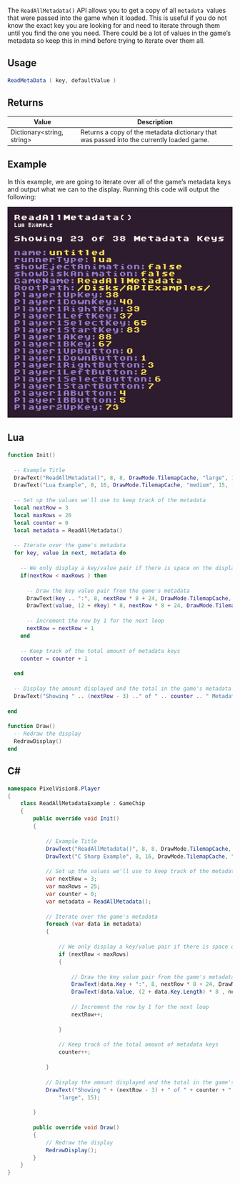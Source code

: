 The `ReadAllMetadata()` API allows you to get a copy of all `metadata `values that were passed into the game when it loaded. This is useful if you do not know the exact key you are looking for and need to iterate through them until you find the one you need. There could be a lot of values in the game’s metadata so keep this in mind before trying to iterate over them all.

## Usage

```csharp
ReadMetaData ( key, defaultValue )
```

## Returns

| Value                      | Description                                                                                |
|----------------------------|--------------------------------------------------------------------------------------------|
| Dictionary<string, string> | Returns a copy of the metadata dictionary that was passed into the currently loaded game\. |

## Example

In this example, we are going to iterate over all of the game’s metadata keys and output what we can to the display. Running this code will output the following:

![image alt text](images/ReadAllMetadataOutput.png)

## Lua

```lua
function Init()

  -- Example Title
  DrawText("ReadAllMetadata()", 8, 8, DrawMode.TilemapCache, "large", 15)
  DrawText("Lua Example", 8, 16, DrawMode.TilemapCache, "medium", 15, -4)
  
  -- Set up the values we'll use to keep track of the metadata
  local nextRow = 3
  local maxRows = 26
  local counter = 0
  local metadata = ReadAllMetadata()

  -- Iterate over the game's metadata
  for key, value in next, metadata do

    -- We only display a key/value pair if there is space on the display
    if(nextRow < maxRows ) then

      -- Draw the key value pair from the game's metadata
      DrawText(key .. ":", 8, nextRow * 8 + 24, DrawMode.TilemapCache, "large", 6)
      DrawText(value, (2 + #key) * 8, nextRow * 8 + 24, DrawMode.TilemapCache, "large", 14)

      -- Increment the row by 1 for the next loop
      nextRow = nextRow + 1
    end

    -- Keep track of the total amount of metadata keys
    counter = counter + 1

  end

  -- Display the amount displayed and the total in the game's metadata
  DrawText("Showing " .. (nextRow - 3) .." of " .. counter .. " Metadata Keys", 8, 32, DrawMode.TilemapCache, "large", 15)

end

function Draw()
  -- Redraw the display
  RedrawDisplay()
end
```



## C#

```csharp
namespace PixelVision8.Player
{
    class ReadAllMetadataExample : GameChip
    {
        public override void Init()
        {

            // Example Title
            DrawText("ReadAllMetadata()", 8, 8, DrawMode.TilemapCache, "large", 15);
            DrawText("C Sharp Example", 8, 16, DrawMode.TilemapCache, "medium", 15, -4);

            // Set up the values we'll use to keep track of the metadata
            var nextRow = 3;
            var maxRows = 25;
            var counter = 0;
            var metadata = ReadAllMetadata();

            // Iterate over the game's metadata
            foreach (var data in metadata)
            {

                // We only display a key/value pair if there is space on the display
                if (nextRow < maxRows)
                {

                    // Draw the key value pair from the game's metadata
                    DrawText(data.Key + ":", 8, nextRow * 8 + 24, DrawMode.TilemapCache, "large", 6);
                    DrawText(data.Value, (2 + data.Key.Length) * 8 , nextRow * 8 + 24, DrawMode.TilemapCache, "large", 14);

                    // Increment the row by 1 for the next loop
                    nextRow++;

                }

                // Keep track of the total amount of metadata keys
                counter++;

            }

            // Display the amount displayed and the total in the game's metadata
            DrawText("Showing " + (nextRow - 3) + " of " + counter + " Metadata Keys", 8, 32, DrawMode.TilemapCache,
                "large", 15);

        }

        public override void Draw()
        {
            // Redraw the display
            RedrawDisplay();
        }
    }
}
```


